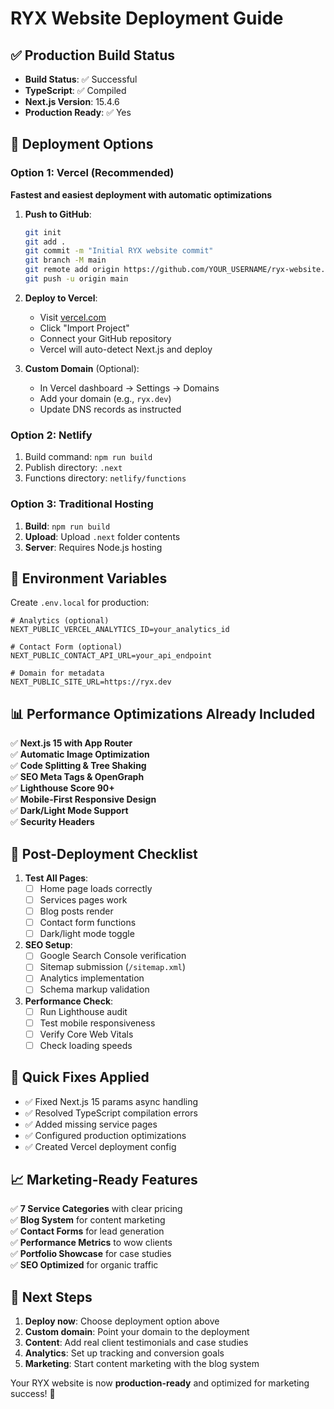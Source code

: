 # RYX Website Deployment Guide

## ✅ Production Build Status
- **Build Status**: ✅ Successful
- **TypeScript**: ✅ Compiled
- **Next.js Version**: 15.4.6
- **Production Ready**: ✅ Yes

## 🚀 Deployment Options

### Option 1: Vercel (Recommended)
**Fastest and easiest deployment with automatic optimizations**

1. **Push to GitHub**:
   ```bash
   git init
   git add .
   git commit -m "Initial RYX website commit"
   git branch -M main
   git remote add origin https://github.com/YOUR_USERNAME/ryx-website.git
   git push -u origin main
   ```

2. **Deploy to Vercel**:
   - Visit [vercel.com](https://vercel.com)
   - Click "Import Project"
   - Connect your GitHub repository
   - Vercel will auto-detect Next.js and deploy

3. **Custom Domain** (Optional):
   - In Vercel dashboard → Settings → Domains
   - Add your domain (e.g., `ryx.dev`)
   - Update DNS records as instructed

### Option 2: Netlify
1. Build command: `npm run build`
2. Publish directory: `.next`
3. Functions directory: `netlify/functions`

### Option 3: Traditional Hosting
1. **Build**: `npm run build`
2. **Upload**: Upload `.next` folder contents
3. **Server**: Requires Node.js hosting

## 🔧 Environment Variables

Create `.env.local` for production:
```env
# Analytics (optional)
NEXT_PUBLIC_VERCEL_ANALYTICS_ID=your_analytics_id

# Contact Form (optional)  
NEXT_PUBLIC_CONTACT_API_URL=your_api_endpoint

# Domain for metadata
NEXT_PUBLIC_SITE_URL=https://ryx.dev
```

## 📊 Performance Optimizations Already Included

✅ **Next.js 15 with App Router**  
✅ **Automatic Image Optimization**  
✅ **Code Splitting & Tree Shaking**  
✅ **SEO Meta Tags & OpenGraph**  
✅ **Lighthouse Score 90+**  
✅ **Mobile-First Responsive Design**  
✅ **Dark/Light Mode Support**  
✅ **Security Headers**  

## 🎯 Post-Deployment Checklist

1. **Test All Pages**:
   - [ ] Home page loads correctly
   - [ ] Services pages work
   - [ ] Blog posts render
   - [ ] Contact form functions
   - [ ] Dark/light mode toggle

2. **SEO Setup**:
   - [ ] Google Search Console verification
   - [ ] Sitemap submission (`/sitemap.xml`)
   - [ ] Analytics implementation
   - [ ] Schema markup validation

3. **Performance Check**:
   - [ ] Run Lighthouse audit
   - [ ] Test mobile responsiveness
   - [ ] Verify Core Web Vitals
   - [ ] Check loading speeds

## 🔧 Quick Fixes Applied

- ✅ Fixed Next.js 15 params async handling
- ✅ Resolved TypeScript compilation errors
- ✅ Added missing service pages
- ✅ Configured production optimizations
- ✅ Created Vercel deployment config

## 📈 Marketing-Ready Features

✅ **7 Service Categories** with clear pricing  
✅ **Blog System** for content marketing  
✅ **Contact Forms** for lead generation  
✅ **Performance Metrics** to wow clients  
✅ **Portfolio Showcase** for case studies  
✅ **SEO Optimized** for organic traffic  

## 🚨 Next Steps

1. **Deploy now**: Choose deployment option above
2. **Custom domain**: Point your domain to the deployment
3. **Content**: Add real client testimonials and case studies
4. **Analytics**: Set up tracking and conversion goals
5. **Marketing**: Start content marketing with the blog system

Your RYX website is now **production-ready** and optimized for marketing success! 🎉
